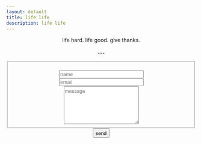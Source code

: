 ```yaml
---
layout: default
title: life life
description: life life
---
```


<p style="text-align:center">life hard. life good. give thanks.
<br/>
<br/>---</p>
<!-- modify this form HTML and place wherever you want your form -->
<form id="fs-frm" name="simple-contact-form" accept-charset="utf-8" action="https://formspree.io/xknqyywa" method="post" style="text-align:center">
  <fieldset id="fs-frm-inputs">
    <br/><input type="text" name="name" id="full-name" placeholder="name" required="" size="25">
    <br/><input type="email" name="_replyto" id="email-address" placeholder="email" required="" size="25">
    <br/><textarea rows="5" cols="25" name="message" id="message" placeholder="message" required="" style="font-family:Helvetica Neue"></textarea>
    <br/><input type="hidden" name="_subject" id="email-subject" value="Contact Form Submission">
  </fieldset>
  <input type="submit" value="send" style="font-family:Helvetica Neue">
</form>

